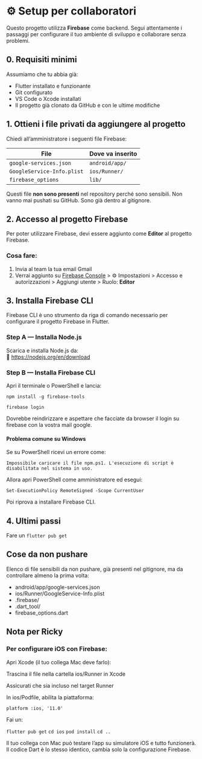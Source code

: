 # ⚙️ Setup per collaboratori

Questo progetto utilizza **Firebase** come backend. Segui attentamente i passaggi per configurare il tuo ambiente di sviluppo e collaborare senza problemi.

## 0. Requisiti minimi

Assumiamo che tu abbia già:

- Flutter installato e funzionante
- Git configurato
- VS Code o Xcode installati
- Il progetto già clonato da GitHub e con le ultime modifiche

## 1. Ottieni i file privati da aggiungere al progetto

Chiedi all’amministratore i seguenti file Firebase:

| File                       | Dove va inserito                    |
|----------------------------|-------------------------------------|
| `google-services.json`     | `android/app/`                      |
| `GoogleService-Info.plist` | `ios/Runner/`                       |
| `firebase_options`         | `lib/`                              |

Questi file **non sono presenti** nel repository perché sono sensibili. Non vanno mai pushati su GitHub.
Sono già dentro al gitignore.

## 2. Accesso al progetto Firebase

Per poter utilizzare Firebase, devi essere aggiunto come **Editor** al progetto Firebase.

### Cosa fare:

1. Invia al team la tua email Gmail
2. Verrai aggiunto su [Firebase Console](https://console.firebase.google.com/) > ⚙️ Impostazioni > Accesso e autorizzazioni > Aggiungi utente > Ruolo: **Editor**

##  3. Installa Firebase CLI

Firebase CLI è uno strumento da riga di comando necessario per configurare il progetto Firebase in Flutter.

### Step A — Installa Node.js

Scarica e installa Node.js da:  
🔗 https://nodejs.org/en/download

### Step B — Installa Firebase CLI

Apri il terminale o PowerShell e lancia:

`npm install -g firebase-tools`

`firebase login`

Dovrebbe reindirizzare e aspettare che facciate da browser il login su firebase con la vostra mail google.

#### Problema comune su Windows

Se su PowerShell ricevi un errore come:

`Impossibile caricare il file npm.ps1. L'esecuzione di script è disabilitata nel sistema in uso.`

Allora apri PowerShell come amministratore ed esegui:

`Set-ExecutionPolicy RemoteSigned -Scope CurrentUser`

Poi riprova a installare Firebase CLI.

## 4. Ultimi passi

Fare un `flutter pub get`

## Cose da non pushare

Elenco di file sensibili da non pushare, già presenti nel gitignore, ma da controllare almeno la prima volta:

- android/app/google-services.json
- ios/Runner/GoogleService-Info.plist
- .firebase/
- .dart_tool/
- firebase_options.dart

## Nota per Ricky

### Per configurare iOS con Firebase:

Apri Xcode (il tuo collega Mac deve farlo):

Trascina il file nella cartella ios/Runner in Xcode

Assicurati che sia incluso nel target Runner

In ios/Podfile, abilita la piattaforma:

`platform :ios, '11.0'`

Fai un:

`flutter pub get`
`cd ios`
`pod install`
`cd ..`

Il tuo collega con Mac può testare l’app su simulatore iOS e tutto funzionerà. Il codice Dart è lo stesso identico, cambia solo la configurazione Firebase.